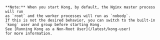 <!-- Shared between all Community Linux installation topics: Amazon Linux,
 CentOS, Debian, RedHat, and Ubuntu -->

    **Note:** When you start Kong, by default, the Nginx master process will run
    as `root` and the worker processes will run as `nobody`.
    If this is not the desired behavior, you can switch to the built-in
    `kong` user and group before starting Kong.
    See [Running Kong as a Non-Root User](/latest/kong-user)
    for more information.
